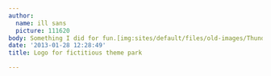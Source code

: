 ```yaml
---
author:
  name: ill sans
  picture: 111620
body: Something I did for fun.[img:sites/default/files/old-images/Thunder_6047.jpg]
date: '2013-01-28 12:28:49'
title: Logo for fictitious theme park

---
```

